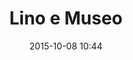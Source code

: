 ---
title: Lino e Museo
layout: post
date: 2015-10-08 10:44
numero: 48
image: 48_lino_museo.png
thumb: 48_lino_museo.svg
wiki: https://it.wikipedia.org/wiki/Museo_(autore_mitico)
source: https://commons.wikimedia.org/wiki/File:Palaistra_scene_Louvre_G457.jpg
source-name: Wikimedia Commons
autore: luca corsato
social-autore: https://twitter.com/lucacorsato
social-idea: https://twitter.com/lucacorsato
idea: luca corsato
tags:
- gruppo
- mitologia
- id. corsato
---